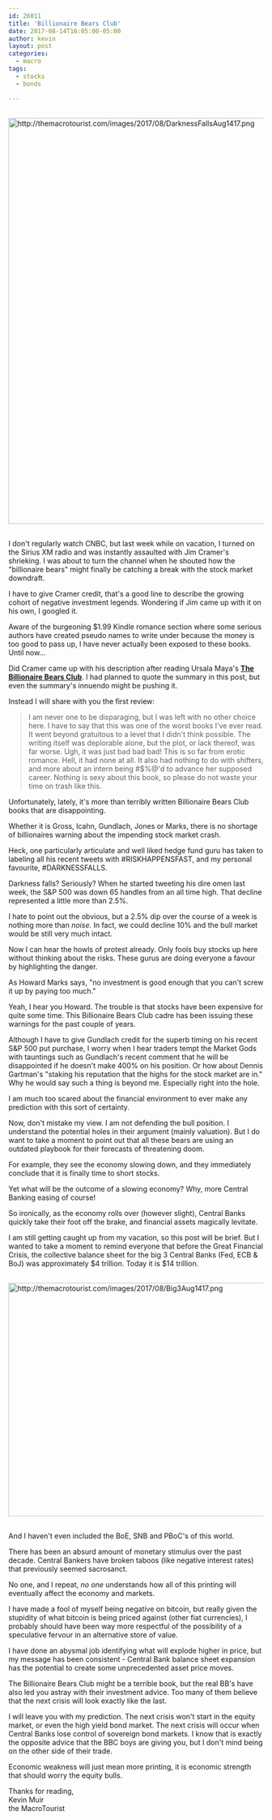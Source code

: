 ```yaml
---
id: 26011
title: 'Billionaire Bears Club'
date: 2017-08-14T16:05:00-05:00
author: kevin
layout: post
categories:
  - macro
tags:
  - stocks
  - bonds

---
```

<a href="http://themacrotourist.com/images/2017/08/DarknessFallsAug1417.png"><img src="http://themacrotourist.com/images/2017/08/DarknessFallsAug1417.png" alt="http://themacrotourist.com/images/2017/08/DarknessFallsAug1417.png" width="750" height="800" style="margin:30px auto;display:block;"></a>

I don't regularly watch CNBC, but last week while on vacation, I turned on the Sirius XM radio and was instantly assaulted with Jim Cramer's shrieking.  I was about to turn the channel when he shouted how the "billionaire bears" might finally be catching a break with the stock market downdraft.

I have to give Cramer credit, that's a good line to describe the growing cohort of negative investment legends.  Wondering if Jim came up with it on his own, I googled it.

Aware of the burgeoning $1.99 Kindle romance section where some serious authors have created pseudo names to write under because the money is too good to pass up, I have never actually been exposed to these books.  Until now...

Did Cramer came up with his description after reading Ursala Maya's **[The Billionaire Bears Club](https://www.goodreads.com/book/show/23787546-billionaire-bears-club)**.  I had planned to quote the summary in this post, but even the summary's innuendo might be pushing it.

Instead I will share with you the first review:

>I am never one to be disparaging, but I was left with no other choice here. I have to say that this was one of the worst books I've ever read. It went beyond gratuitous to a level that I didn't think possible. The writing itself was deplorable alone, but the plot, or lack thereof, was far worse. Ugh, it was just bad bad bad! This is so far from erotic romance. Hell, it had none at all. It also had nothing to do with shifters, and more about an intern being #$%@'d to advance her supposed career. Nothing is sexy about this book, so please do not waste your time on trash like this.

Unfortunately, lately, it's more than terribly written Billionaire Bears Club books that are disappointing.

Whether it is Gross, Icahn, Gundlach, Jones or Marks, there is no shortage of billionaires warning about the impending stock market crash.

Heck, one particularly articulate and well liked hedge fund guru has taken to labeling all his recent tweets with #RISKHAPPENSFAST, and my personal favourite, #DARKNESSFALLS.

Darkness falls?  Seriously?  When he started tweeting his dire omen last week, the S&P 500 was down 65 handles from an all time high.  That decline represented a little more than 2.5%.

I hate to point out the obvious, but a 2.5% dip over the course of a week is nothing more than *noise.*  In fact, we could decline 10% and the bull market would be still very much intact.

Now I can hear the howls of protest already.  Only fools buy stocks up here without thinking about the risks.  These gurus are doing everyone a favour by highlighting the danger.

As Howard Marks says, "no investment is good enough that you can't screw it up by paying too much."

Yeah, I hear you Howard.  The trouble is that stocks have been expensive for quite some time.  This Billionaire Bears Club cadre has been issuing these warnings for the past couple of years.  

Although I have to give Gundlach credit for the superb timing on his recent S&P 500 put purchase, I worry when I hear traders tempt the Market Gods with tauntings such as Gundlach's recent comment that he will be disappointed if he doesn't make 400% on his position.  Or how about Dennis Gartman's "staking his reputation that the highs for the stock market are in."  Why he would say such a thing is beyond me.  Especially right into the hole.

I am much too scared about the financial environment to ever make any prediction with this sort of certainty.  

Now, don't mistake my view.  I am not defending the bull position.  I understand the potential holes in their argument (mainly valuation).  But I do want to take a moment to point out that all these bears are using an outdated playbook for their forecasts of threatening doom.

For example, they see the economy slowing down, and they immediately conclude that it is finally time to short stocks.  

Yet what will be the outcome of a slowing economy?  Why, more Central Banking easing of course!   

So ironically, as the economy rolls over (however slight), Central Banks quickly take their foot off the brake, and financial assets magically levitate.

I am still getting caught up from my vacation, so this post will be brief.  But I wanted to take a moment to remind everyone that before the Great Financial Crisis, the collective balance sheet for the big 3 Central Banks (Fed, ECB & BoJ) was approximately $4 trillion.  Today it is $14 trillion.

<a href="http://themacrotourist.com/images/2017/08/Big3Aug1417.png"><img src="http://themacrotourist.com/images/2017/08/Big3Aug1417.png" alt="http://themacrotourist.com/images/2017/08/Big3Aug1417.png" width="750" height="460" style="margin:30px auto;display:block;"></a>

And I haven't even included the BoE, SNB and PBoC's of this world.  

There has been an absurd amount of monetary stimulus over the past decade.  Central Bankers have broken taboos (like negative interest rates) that previously seemed sacrosanct.  

No one, and I repeat, *no one* understands how all of this printing will eventually affect the economy and markets.  

I have made a fool of myself being negative on bitcoin, but really given the stupidity of what bitcoin is being priced against (other fiat currencies), I probably should have been way more respectful of the possibility of a speculative fervour in an alternative store of value.

I have done an abysmal job identifying what will explode higher in price, but my message has been consistent - Central Bank balance sheet expansion has the potential to create some unprecedented asset price moves.

The Billionaire Bears Club might be a terrible book, but the real BB's have also led you astray with their investment advice.  Too many of them believe that the next crisis will look exactly like the last.   

I will leave you with my prediction.  The next crisis won't start in the equity market, or even the high yield bond market.  The next crisis will occur when Central Banks lose control of sovereign bond markets.  I know that is exactly the opposite advice that the BBC boys are giving you, but I don't mind being on the other side of their trade.  

Economic weakness will just mean more printing, it is economic strength that should worry the equity bulls.

Thanks for reading,  
Kevin Muir  
the MacroTourist  

